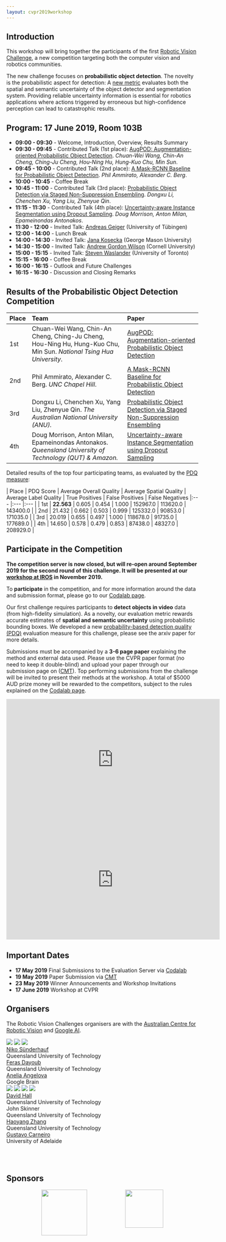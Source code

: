 ```yaml
---
layout: cvpr2019workshop
---
```


## Introduction

This workshop will bring together the participants of the first [Robotic Vision Challenge](object-detection), a new competition targeting both the computer vision and robotics communities.

The new challenge focuses on **probabilistic object detection**. The novelty is the probabilistic aspect for detection: A [new metric](https://arxiv.org/abs/1811.10800) evaluates both the spatial and semantic uncertainty of the object detector and segmentation system. Providing reliable uncertainty information is essential for robotics applications where actions triggered by erroneous but high-confidence perception can lead to catastrophic results.

## Program: 17 June 2019, Room 103B


 * **09:00 - 09:30** -   Welcome, Introduction, Overview, Results Summary
 * **09:30 - 09:45** -   Contributed Talk (1st place): [AugPOD: Augmentation-oriented Probabilistic Object Detection](assets/papers/CVPR19/rvc_1.pdf). _Chuan-Wei Wang, Chin-An Cheng, Ching-Ju Cheng, Hou-Ning Hu, Hung-Kuo Chu, Min Sun_.
 * **09:45 - 10:00** -   Contributed Talk (2nd place): [A Mask-RCNN Baseline for Probabilistic Object Detection](assets/papers/CVPR19/rvc_2.pdf). _Phil Ammirato, Alexander C. Berg_.
 * **10:00 - 10:45** -   Coffee Break
 * **10:45 - 11:00** -   Contributed Talk (3rd place): [Probabilistic Object Detection via Staged Non-Suppression Ensembling](assets/papers/CVPR19/rvc_3.pdf). _Dongxu Li, Chenchen Xu, Yang Liu, Zhenyue Qin_.
 * **11:15 - 11:30** -   Contributed Talk (4th place): [Uncertainty-aware Instance Segmentation using Dropout Sampling](assets/papers/CVPR19/rvc_4.pdf). _Doug Morrison, Anton Milan, Epameinondas Antonakos_.
 * **11:30 - 12:00** -   Invited Talk: [Andreas Geiger](http://www.cvlibs.net/) (University of Tübingen)
 * **12:00 - 14:00** -   Lunch Break
 * **14:00 - 14:30** -   Invited Talk: [Jana Kosecka](https://cs.gmu.edu/~kosecka/) (George Mason University)
 * **14:30 - 15:00** -   Invited Talk: [Andrew Gordon Wilson](https://people.orie.cornell.edu/andrew/) (Cornell University)
 * **15:00 - 15:15** -   Invited Talk: [Steven Waslander](trailab.utias.utoronto.ca/) (University of Toronto)
 * **15:15 - 16:00** -   Coffee Break
 * **16:00 - 16:15** -   Outlook and Future Challenges
 * **16:15 - 16:30** -   Discussion and Closing Remarks




## Results of the Probabilistic Object Detection Competition

| Place | Team | Paper |
|:--- |:--- |:--- |
| 1st | Chuan-Wei Wang, Chin-An Cheng, Ching-Ju Cheng, Hou-Ning Hu, Hung-Kuo Chu, Min Sun. _National Tsing Hua University_. |[AugPOD: Augmentation-oriented Probabilistic Object Detection](assets/papers/CVPR19/rvc_1.pdf) |
| 2nd | Phil Ammirato, Alexander C. Berg. _UNC Chapel Hill_. | [A Mask-RCNN Baseline for Probabilistic Object Detection](assets/papers/CVPR19/rvc_2.pdf) |
| 3rd | Dongxu Li, Chenchen Xu, Yang Liu, Zhenyue Qin. _The Australian National University (ANU)._ | [Probabilistic Object Detection via Staged Non-Suppression Ensembling](assets/papers/CVPR19/rvc_3.pdf) |
| 4th | Doug Morrison, Anton Milan, Epameinondas Antonakos. _Queensland University of Technology (QUT) & Amazon._ | [Uncertainty-aware Instance Segmentation using Dropout Sampling](assets/papers/CVPR19/rvc_4.pdf) |


Detailed results of the top four participating teams, as evaluated by the [PDQ measure](https://arxiv.org/abs/1811.10800):

| Place | PDQ Score | Average Overall Quality | Average Spatial Quality | Average Label Quality | True Positives | False Positives | False Negatives
|:--- |:--- |:--- |
| 1st | **22.563** | 0.605 | 0.454 | 1.000 | 152967.0 | 113620.0 | 143400.0 |
| 2nd | 21.432 | 0.662 | 0.503 | 0.999 | 125332.0 | 90853.0 | 171035.0 |
| 3rd | 20.019 | 0.655 | 0.497 | 1.000 | 118678.0 | 91735.0 | 177689.0 |
| 4th | 14.650 | 0.578 | 0.479 | 0.853 | 87438.0 | 48327.0 | 208929.0 |

## Participate in the Competition

**The competition server is now closed, but will re-open around September 2019 for the second round of this challenge. It will be presented at our [workshop at IROS](iros2019) in November 2019.**

To **participate** in the competition, and for more information around the data and submission format, please go to our [Codalab page](https://competitions.codalab.org/competitions/20940).

Our first challenge requires participants to **detect objects in video** data (from high-fidelity simulation). As a novelty, our evaluation metric rewards accurate estimates of **spatial and semantic uncertainty** using probabilistic bounding boxes.
We developed a new [probability-based detection quality (PDQ)](https://arxiv.org/abs/1811.10800) evaluation measure for this challenge, please see the arxiv paper for more details.

Submissions must be accompanied by a **3-6 page paper** explaining the method and external data used. Please use the CVPR paper format (no need to keep it double-blind) and upload your paper through our submission page on ([CMT](https://cmt3.research.microsoft.com/ROBVISCHALLENGE2019/)). Top performing submissions from the challenge will be invited to present their methods at the workshop. A total of $5000 AUD prize money will be rewarded to the competitors, subject to the rules explained on the [Codalab page](https://competitions.codalab.org/competitions/20940).

<center>
<iframe width="560" height="315"  src="https://www.youtube.com/embed/6TR97EKUlaM" frameborder="0" allow="accelerometer; autoplay; encrypted-media; gyroscope; picture-in-picture" allowfullscreen></iframe>
<iframe width="560" height="315" src="https://www.youtube.com/embed/LzyTHktKUZ4" frameborder="0" allow="accelerometer; autoplay; encrypted-media; gyroscope; picture-in-picture" allowfullscreen></iframe>
</center>

## Important Dates
  * **17 May 2019** Final Submissions to the Evaluation Server via  [Codalab](https://competitions.codalab.org/competitions/20940)
  * **19 May 2019** Paper Submission via [CMT](https://cmt3.research.microsoft.com/ROBVISCHALLENGE2019/)
  * **23 May 2019** Winner Announcements and Workshop Invitations
  * **17 June 2019** Workshop at CVPR

<!-- ## Invited Speakers
  * [Jana Kosecka](https://cs.gmu.edu/~kosecka/) (George Mason University)
  * [Andreas Geiger](http://www.cvlibs.net/) (University of Tübingen)
  * [Ingmar Posner](https://ori.ox.ac.uk/ori-people/ingmar-posner/) (University of Oxford) -->


## Organisers

The Robotic Vision Challenges organisers are with the [Australian Centre for Robotic Vision](http://www.roboticvision.org) and [Google AI](http://ai.google/).

<div class="portrait_row">
<img class="col fith portrait" src="assets/img/niko.jpg"/>  
<img class="col fith portrait" src="assets/img/feras.jpg"/>
<img class="col fith portrait" src="assets/img/anelia2.jpg"/>
</div>
<div class="col fith caption">
      <a href="http://www.nikosuenderhauf.info">Niko Sünderhauf</a><br>Queensland University of Technology
</div>
<div class="col fith caption">
      <a href="http://www.ferasdayoub.com">Feras Dayoub</a> <br>Queensland University of Technology
</div>
<div class="col fith caption">
      <a href="https://ai.google/research/people/AneliaAngelova">Anelia Angelova</a> <br> Google Brain
</div>


<div class="portrait_row">
<img class="col fith portrait" src="assets/img/david.jpg"/>
<img class="col fith portrait" src="assets/img/john.jpg"/>
<img class="col fith portrait" src="assets/img/haoyang.jpg"/>
<img class="col fith portrait" src="assets/img/gustavo.jpg"/>  
</div>
<div class="col fith caption">
      <a href="https://sites.google.com/view/davidhallcv/home">David Hall</a> <br>Queensland University of Technology
</div>
<div class="col fith caption">
      John Skinner <br>Queensland University of Technology
</div>
<div class="col fith caption">
      <a href="https://staff.qut.edu.au/staff/haoyang.zhang.acrv">Haoyang Zhang</a> <br>Queensland University of Technology
</div>
<div class="col fith caption">
      <a href="https://cs.adelaide.edu.au/~carneiro/">Gustavo Carneiro</a> <br> University of Adelaide
</div>


<br><br>

## Sponsors
<div style="display:flex; justify-content:center;">
<a href="http://www.roboticvision.org"><img style="height:120px;" src="assets/img/acrv.png"></a>
<a href="http://ai.google"><img style="margin-left:100px; height:100px" src="assets/img/google-logo.png"></a>
</div>
